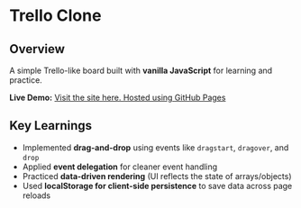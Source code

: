 # Trello Clone

## Overview
A simple Trello-like board built with **vanilla JavaScript** for learning and practice.

**Live Demo:** [Visit the site here. Hosted using GitHub Pages](https://egt11.github.io/project-trello/)

## Key Learnings
- Implemented **drag-and-drop** using events like `dragstart`, `dragover`, and `drop`
- Applied **event delegation** for cleaner event handling
- Practiced **data-driven rendering** (UI reflects the state of arrays/objects)
- Used **localStorage for client-side persistence** to save data across page reloads
